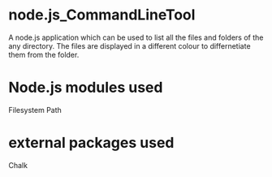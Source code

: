 # node.js_CommandLineTool

 A node.js application which can be used to list all the files and folders of the any directory. The files are displayed in a different colour to differnetiate them from the folder.
# Node.js modules used
 Filesystem
 Path
# external packages used
 Chalk 
